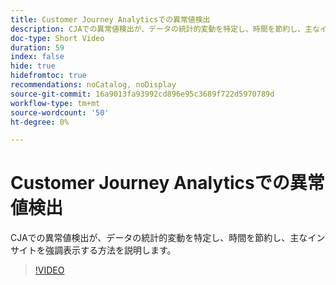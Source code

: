 ```yaml
---
title: Customer Journey Analyticsでの異常値検出
description: CJAでの異常値検出が、データの統計的変動を特定し、時間を節約し、主なインサイトを強調表示する方法を説明します。
doc-type: Short Video
duration: 59
index: false
hide: true
hidefromtoc: true
recommendations: noCatalog, noDisplay
source-git-commit: 16a9013fa93992cd896e95c3689f722d5970789d
workflow-type: tm+mt
source-wordcount: '50'
ht-degree: 0%

---
```



# Customer Journey Analyticsでの異常値検出

CJAでの異常値検出が、データの統計的変動を特定し、時間を節約し、主なインサイトを強調表示する方法を説明します。

<!-- 72_S106_3442453_58_anomaly-detection-in-customer-journey-analytics -->
>[!VIDEO](https://video.tv.adobe.com/v/3458302/?learn=on&enablevpops=true)
